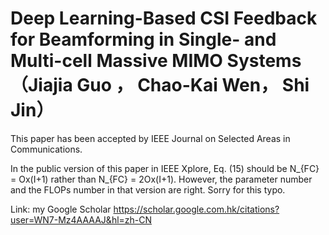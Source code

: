# Deep Learning-Based CSI Feedback for Beamforming in Single- and Multi-cell Massive MIMO Systems （Jiajia Guo ， Chao-Kai Wen， Shi Jin）
This paper has been accepted by IEEE Journal on Selected Areas in Communications. 

In the public version of this paper in IEEE Xplore, Eq. (15) should be N_{FC} = Ox(I+1) rather than N_{FC} = 2Ox(I+1). However, the parameter number and the FLOPs number in that version are right. Sorry for this typo.


Link: my Google Scholar  https://scholar.google.com.hk/citations?user=WN7-Mz4AAAAJ&hl=zh-CN
